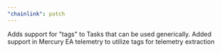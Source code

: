 ```yaml
---
"chainlink": patch
---
```


Adds support for "tags" to Tasks that can be used generically. Added support in Mercury EA telemetry to utilize tags for telemetry extraction 
